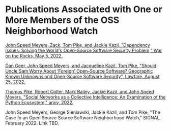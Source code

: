# Publications Associated with One or More Members of the OSS Neighborhood Watch

[John Speed Meyers, Zack, Tom Pike, and Jackie Kazil, "Dependency Issues: Solving the World's Open-Source Software Security Problem," War on the Rocks, May 5, 2022.](https://warontherocks.com/2022/05/dependency-issues-solving-the-worlds-open-source-software-security-problem/)

[Dan Geer, John Speed Meyers, and Jacqueline Kazil, Tom Pike, "Should Uncle Sam Worry About ‘Foreign’ Open-Source Software? Geographic Known Unknowns and Open-Source Software Security", Lawfare, August 25, 2022.](https://www.lawfareblog.com/should-uncle-sam-worry-about-foreign-open-source-software-geographic-known-unknowns-and-open-source)

[Thomas Pike, Robert Colter, Mark Bailey, Jackie Kazil, and John Speed Meyers, "Social Networks as a Collective Intelligence: An Examination of the Python Ecosystem," arxiv, 2022.](https://arxiv.org/pdf/2201.06040.pdf)

John Speed Meyers, George Sieniawski, Jackie Kazil, and Tom Pike, "The Case fo an Open Source Source Software Neighborhood Watch," SIGNAL, February 2022. Link TBD.
